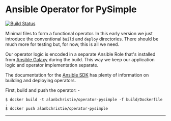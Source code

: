 # Ansible Operator for PySimple

[![Build Status](https://travis-ci.org/alanbchristie/ansible-operator-PySimple.svg?branch=master)](https://travis-ci.org/alanbchristie/ansible-operator-PySimple)

Minimal files to form a functional operator. In this early version
we just introduce the conventional `build` and `deploy` directories.
There should be much more for testing but, for now, this is all we need.

Our operator logic is encoded in a separate Ansible Role that's
installed from [Ansible Galaxy] during the build. This way we keep our
application logic and operator implementation separate.
 
The documentation for the [Ansible SDK] has plenty of information on
building and deploying operators.  

First, build and push the operator: -

    $ docker build -t alanbchristie/operator-pysimple -f build/Dockerfile .
    $ docker push alanbchristie/operator-pysimple

---

[ansible galaxy]: https://galaxy.ansible.com/alanbchristie/pysimple
[ansible sdk]: https://github.com/operator-framework/operator-sdk/blob/master/doc/ansible/user-guide.md
